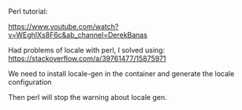 Perl tutorial:

https://www.youtube.com/watch?v=WEghIXs8F6c&ab_channel=DerekBanas

Had problems of locale with perl, I solved using:
https://stackoverflow.com/a/39761477/15875971

We need to install locale-gen in the container and generate the locale configuration

Then perl will stop the warning about locale gen.